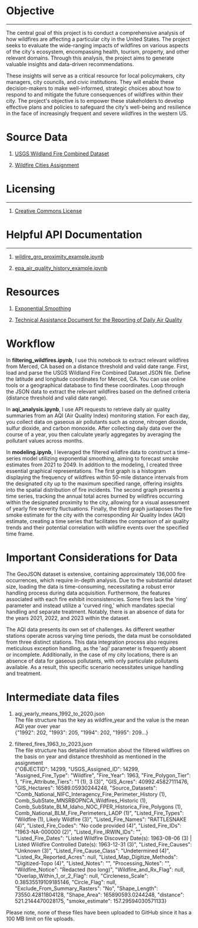 # Objective  
---  
The central goal of this project is to conduct a comprehensive analysis of how wildfires are affecting a particular city in the United States. The project seeks to evaluate the wide-ranging impacts of wildfires on various aspects of the city's ecosystem, encompassing health, tourism, property, and other relevant domains. Through this analysis, the project aims to generate valuable insights and data-driven recommendations.

These insights will serve as a critical resource for local policymakers, city managers, city councils, and civic institutions. They will enable these decision-makers to make well-informed, strategic choices about how to respond to and mitigate the future consequences of wildfires within their city. The project's objective is to empower these stakeholders to develop effective plans and policies to safeguard the city's well-being and resilience in the face of increasingly frequent and severe wildfires in the western US.

# Source Data
1. [USGS Wildland Fire Combined Dataset](https://www.sciencebase.gov/catalog/item/61aa537dd34eb622f699df81)

2. [Wildfire Cities Assignment](https://docs.google.com/spreadsheets/d/1cmTW5fgU3KyH6JbrRao-qWjzu2GovKk_BkA7a-poGFw/edit#gid=1247370552)

# Licensing    
---   
1. [Creative Commons License](https://creativecommons.org/licenses/by/4.0/)

# Helpful API Documentation    
---    
1. [wildire_gro_proximity_example.ipynb](https://drive.google.com/file/d/1qNI6hji8CvDeBsnLDAhJXvaqf2gcg8UV/view?usp=drive_link)

2. [epa_air_quality_history_example.ipynb](https://drive.google.com/file/d/1bxl9qrb_52RocKNGfbZ5znHVqFDMkUzf/view?usp=drive_link)

# Resources
1. [Exponential Smoothing](https://towardsdatascience.com/time-series-in-python-exponential-smoothing-and-arima-processes-2c67f2a52788)

2. [Technical Assistance Document for the Reporting of Daily Air Quality](https://www.airnow.gov/sites/default/files/2020-05/aqi-technical-assistance-document-sept2018.pdf)

# Workflow

In **filtering_wildfires.ipynb**, I use this notebook to extract relevant wildfires from Merced, CA based on a distance threshold and valid date range. First, load and parse the USGS Wildland Fire Combined Dataset JSON file. Define the latitude and longitude coordinates for Merced, CA. You can use online tools or a geographical database to find these coordinates. Loop through the JSON data to extract the relevant wildfires based on the defined criteria (distance threshold and valid date range).

In **aqi_analysis.ipynb**, I use API requests to retrieve daily air quality summaries from an AQI (Air Quality Index) monitoring station. For each day, you collect data on gaseous air pollutants such as ozone, nitrogen dioxide, sulfur dioxide, and carbon monoxide. After collecting daily data over the course of a year, you then calculate yearly aggregates by averaging the pollutant values across months. 

In **modeling.ipynb**, I leveraged the filtered wildfire data to construct a time-series model utilizing exponential smoothing, aiming to forecast smoke estimates from 2021 to 2049. In addition to the modeling, I created three essential graphical representations. The first graph is a histogram displaying the frequency of wildfires within 50-mile distance intervals from the designated city up to the maximum specified range, offering insights into the spatial distribution of fire incidents. The second graph presents a time series, tracking the annual total acres burned by wildfires occurring within the designated proximity to the city, allowing for a visual assessment of yearly fire severity fluctuations. Finally, the third graph juxtaposes the fire smoke estimate for the city with the corresponding Air Quality Index (AQI) estimate, creating a time series that facilitates the comparison of air quality trends and their potential correlation with wildfire events over the specified time frame.

# Important Considerations for Data
The GeoJSON dataset is extensive, containing approximately 136,000 fire occurrences, which require in-depth analysis. Due to the substantial dataset size, loading the data is time-consuming, necessitating a robust error handling process during data acquisition. Furthermore, the features associated with each fire exhibit inconsistencies. Some fires lack the 'ring' parameter and instead utilize a 'curved ring,' which mandates special handling and separate treatment. Notably, there is an absence of data for the years 2021, 2022, and 2023 within the dataset.

The AQI data presents its own set of challenges. As different weather stations operate across varying time periods, the data must be consolidated from three distinct stations. This data integration process also requires meticulous exception handling, as the 'aqi' parameter is frequently absent or incomplete. Additionally, in the case of my city locations, there is an absence of data for gaseous pollutants, with only particulate pollutants available. As a result, this specific scenario necessitates unique handling and treatment.

# Intermediate data files
1. aqi_yearly_means_1992_to_2020.json </br>
    The file structure has the key as wildfire_year and the value is the mean AQI year over year </br>
    {"1992": 202, "1993": 205, "1994": 202, "1995": 209...}

2. filtered_fires_1963_to_2023.json </br>
    The file structure has detailed information about the filtered wildfires on the basis on year and distance threshhold as mentioned in the assignment </br>
    {"OBJECTID": 14299, "USGS_Assigned_ID": 14299, "Assigned_Fire_Type": "Wildfire", "Fire_Year": 1963, "Fire_Polygon_Tier": 1, "Fire_Attribute_Tiers": "1 (1), 3 (3)", "GIS_Acres": 40992.45827111476, "GIS_Hectares": 16589.05930244248, "Source_Datasets": "Comb_National_NIFC_Interagency_Fire_Perimeter_History (1), Comb_SubState_MNSRBOPNCA_Wildfires_Historic (1), Comb_SubState_BLM_Idaho_NOC_FPER_Historica_Fire_Polygons (1), Comb_National_BLM_Fire_Perimeters_LADP (1)", "Listed_Fire_Types": "Wildfire (1), Likely Wildfire (3)", "Listed_Fire_Names": "RATTLESNAKE (4)", "Listed_Fire_Codes": "No code provided (4)", "Listed_Fire_IDs": "1963-NA-000000 (2)", "Listed_Fire_IRWIN_IDs": "", "Listed_Fire_Dates": "Listed Wildfire Discovery Date(s): 1963-08-06 (3) | Listed Wildfire Controlled Date(s): 1963-12-31 (3)", "Listed_Fire_Causes": "Unknown (3)", "Listed_Fire_Cause_Class": "Undetermined (4)", "Listed_Rx_Reported_Acres": null, "Listed_Map_Digitize_Methods": "Digitized-Topo (4)", "Listed_Notes": "", "Processing_Notes": "", "Wildfire_Notice": "Redacted (too long)", "Wildfire_and_Rx_Flag": null, "Overlap_Within_1_or_2_Flag": null, "Circleness_Scale": 0.38535519109185146, "Circle_Flag": null, "Exclude_From_Summary_Rasters": "No", "Shape_Length": 73550.42811804128, "Shape_Area": 165890593.0244248, "distance": 521.2144470028175, "smoke_estimate": 157.29594030571133}

Please note, none of these files have been uploaded to GitHub since it has a 100 MB limit on file uploads.
